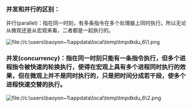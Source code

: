 ### 并发和并行的区别：



并行(parallel)：指在同一时刻，有多条指令在多个处理器上同时执行。所以无论从微观还是从宏观来看，二者都是一起执行的。



![file://c:\users\baoyon~1\appdata\local\temp\tmpdkdu_6\1.png](../算法/基础概念.assets/1.png)

###    并发(concurrency)：指在同一时刻只能有一条指令执行，但多个进程指令被快速的轮换执行，使得在宏观上具有多个进程同时执行的效果，但在微观上并不是同时执行的，只是把时间分成若干段，使多个进程快速交替的执行。



![file://c:\users\baoyon~1\appdata\local\temp\tmpdkdu_6\2.png](../算法/基础概念.assets/2.png)